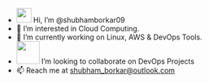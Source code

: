 - <img src="https://github.com/TheDudeThatCode/TheDudeThatCode/blob/master/Assets/Hi.gif" width="29px"> Hi, I’m @shubhamborkar09
- 👀 I’m interested in Cloud Computing.
- 🌱 I’m currently working on Linux, AWS & DevOps Tools.
- <img src="https://github.com/TheDudeThatCode/TheDudeThatCode/blob/master/Assets/Handshake.gif" width="45px"> I’m looking to collaborate on DevOps Projects
- 📫 Reach me at shubham_borkar@outlook.com

<!---
Shubhamborkar909/Shubhamborkar909 is a ✨ special ✨ repository because its `README.md` (this file) appears on your GitHub profile.
You can click the Preview link to take a look at your changes.
--->
